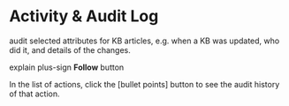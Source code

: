 # Activity & Audit Log

audit selected attributes for KB articles, e.g. when a KB was updated, who did it, and details of the changes.

explain plus-sign **Follow** button

In the list of actions, click the [bullet points] button to see the audit history of that action.